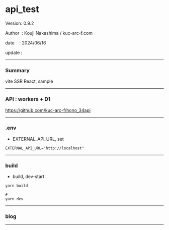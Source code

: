 ﻿# api_test

 Version: 0.9.2

 Author  : Kouji Nakashima / kuc-arc-f.com

 date    : 2024/06/16 

 update  :

***
### Summary

vite SSR React, sample

***
### API : workers + D1

https://github.com/kuc-arc-f/hono_34api


***
### .env

* EXTERNAL_API_URL, set
```
EXTERNAL_API_URL="http://localhost"
```


***
### build

* build, dev-start

```
yarn build

#
yarn dev
```

***
### blog 

***

